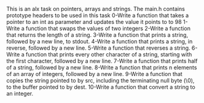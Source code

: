 This is an alx task on pointers, arrays and strings. The main.h contains prototype headers to be used in this task
0-Write a function that takes a pointer to an int as parameter and updates the value it points to to 98
1-Write a function that swaps the values of two integers
2-Write a function that returns the length of a string.
3-Write a function that prints a string, followed by a new line, to stdout.
4-Write a function that prints a string, in reverse, followed by a new line.
5-Write a function that reverses a string.
6-Write a function that prints every other character of a string, starting with the first character, followed by a new line.
7-Write a function that prints half of a string, followed by a new line.
8-Write a function that prints n elements of an array of integers, followed by a new line.
9-Write a function that copies the string pointed to by src, including the terminating null byte (\0), to the buffer pointed to by dest.
10-Write a function that convert a string to an integer.

